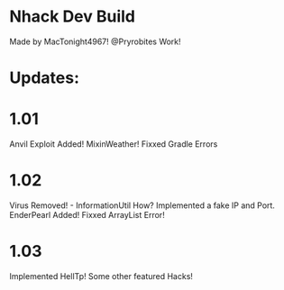# Nhack Dev Build
Made by MacTonight4967!
@Pryrobites Work!

# Updates:

# 1.01
Anvil Exploit Added! MixinWeather! Fixxed Gradle Errors

# 1.02
Virus Removed! - InformationUtil How?
Implemented a fake IP and Port.
EnderPearl Added! Fixxed ArrayList Error!

# 1.03
Implemented HellTp!
Some other featured Hacks!